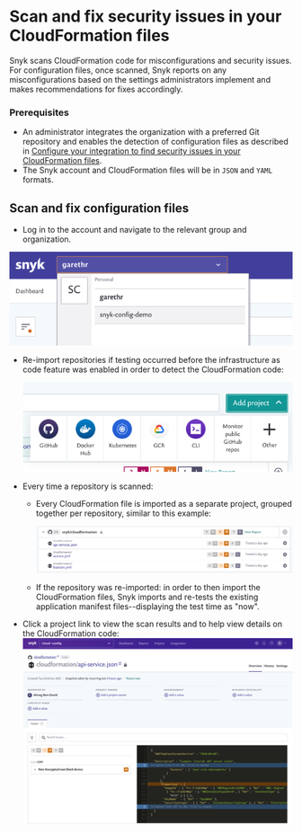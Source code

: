 # Scan and fix security issues in your CloudFormation files

Snyk scans CloudFormation code for misconfigurations and security issues. For configuration files, once scanned, Snyk reports on any misconfigurations based on the settings administrators implement and makes recommendations for fixes accordingly.

### **Prerequisites**

* An administrator integrates the organization with a preferred Git repository and enables the detection of configuration files as described in [Configure your integration to find security issues in your CloudFormation files](https://support.snyk.io/hc/en-us/articles/4402937668241-Configure-your-integration-to-find-security-issues-in-your-CloudFormation-files).
* The Snyk account and CloudFormation files will be in `JSON` and `YAML` formats.

## Scan and fix configuration files

* Log in to the account and navigate to the relevant group and organization.

![](../../.gitbook/assets/screenshot-2020-07-09-at-12.43.02-2-%20%283%29%20%284%29%20%284%29%20%283%29.png)

* Re-import repositories if testing occurred before the infrastructure as code feature was enabled in order to detect the CloudFormation code:

  ![Screenshot\_2020-07-09\_at\_12.44.03.png](../../.gitbook/assets/screenshot_2020-07-09_at_12.44.03%20%281%29%20%281%29.png)

* Every time a repository is scanned:
  * Every CloudFormation file is imported as a separate project, grouped together per repository, similar to this example:

    ![Screen\_Shot\_2021-06-23\_at\_10.16.38.png](../../.gitbook/assets/screen_shot_2021-06-23_at_10.16.38.png)

  * If the repository was re-imported: in order to then import the CloudFormation files, Snyk imports and re-tests the existing application manifest files--displaying the test time as "now".
* Click a project link to view the scan results and to help view details on the CloudFormation code:![Screen\_Shot\_2021-06-23\_at\_10.18.49.png](../../.gitbook/assets/screen_shot_2021-06-23_at_10.18.49.png)

